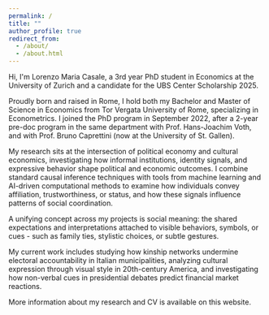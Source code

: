 ```yaml
---
permalink: /
title: ""
author_profile: true
redirect_from: 
  - /about/
  - /about.html
---
```


Hi, I'm Lorenzo Maria Casale, a 3rd year PhD student in Economics at the University of Zurich and a candidate for the UBS Center Scholarship 2025.

Proudly born and raised in Rome, I hold both my Bachelor and Master of Science in Economics from Tor Vergata University of Rome, specializing in Econometrics. I joined the PhD program in September 2022, after a 2-year pre-doc program in the same department with Prof. Hans-Joachim Voth, and with Prof. Bruno Caprettini (now at the University of St. Gallen).

My research sits at the intersection of political economy and cultural economics, investigating how informal institutions, identity signals, and expressive behavior shape political and economic outcomes. I combine standard causal inference techniques with tools from machine learning and AI-driven computational methods to examine how individuals convey affiliation, trustworthiness, or status, and how these signals influence patterns of social coordination.

A unifying concept across my projects is social meaning: the shared expectations and interpretations attached to visible behaviors, symbols, or cues - such as family ties, stylistic choices, or subtle gestures. 

My current work includes studying how kinship networks undermine electoral accountability in Italian municipalities, analyzing cultural expression through visual style in 20th-century America, and investigating how non-verbal cues in presidential debates predict financial market reactions.

More information about my research and CV is available on this website.